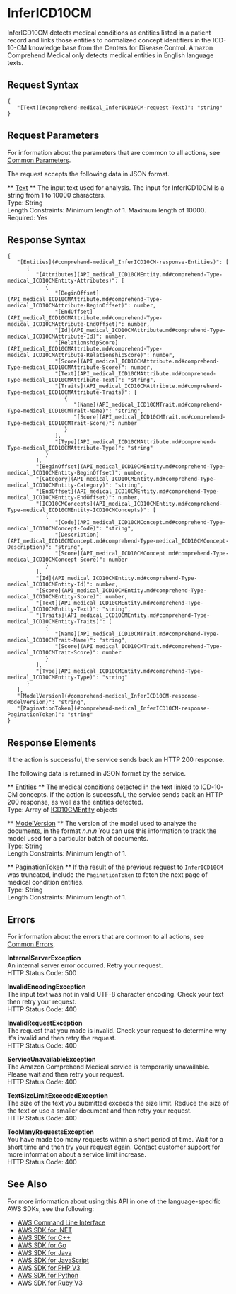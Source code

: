 # InferICD10CM<a name="API_medical_InferICD10CM"></a>

InferICD10CM detects medical conditions as entities listed in a patient record and links those entities to normalized concept identifiers in the ICD\-10\-CM knowledge base from the Centers for Disease Control\. Amazon Comprehend Medical only detects medical entities in English language texts\.

## Request Syntax<a name="API_medical_InferICD10CM_RequestSyntax"></a>

```
{
   "[Text](#comprehend-medical_InferICD10CM-request-Text)": "string"
}
```

## Request Parameters<a name="API_medical_InferICD10CM_RequestParameters"></a>

For information about the parameters that are common to all actions, see [Common Parameters](CommonParameters.md)\.

The request accepts the following data in JSON format\.

 ** [Text](#API_medical_InferICD10CM_RequestSyntax) **   <a name="comprehend-medical_InferICD10CM-request-Text"></a>
The input text used for analysis\. The input for InferICD10CM is a string from 1 to 10000 characters\.  
Type: String  
Length Constraints: Minimum length of 1\. Maximum length of 10000\.  
Required: Yes

## Response Syntax<a name="API_medical_InferICD10CM_ResponseSyntax"></a>

```
{
   "[Entities](#comprehend-medical_InferICD10CM-response-Entities)": [ 
      { 
         "[Attributes](API_medical_ICD10CMEntity.md#comprehend-Type-medical_ICD10CMEntity-Attributes)": [ 
            { 
               "[BeginOffset](API_medical_ICD10CMAttribute.md#comprehend-Type-medical_ICD10CMAttribute-BeginOffset)": number,
               "[EndOffset](API_medical_ICD10CMAttribute.md#comprehend-Type-medical_ICD10CMAttribute-EndOffset)": number,
               "[Id](API_medical_ICD10CMAttribute.md#comprehend-Type-medical_ICD10CMAttribute-Id)": number,
               "[RelationshipScore](API_medical_ICD10CMAttribute.md#comprehend-Type-medical_ICD10CMAttribute-RelationshipScore)": number,
               "[Score](API_medical_ICD10CMAttribute.md#comprehend-Type-medical_ICD10CMAttribute-Score)": number,
               "[Text](API_medical_ICD10CMAttribute.md#comprehend-Type-medical_ICD10CMAttribute-Text)": "string",
               "[Traits](API_medical_ICD10CMAttribute.md#comprehend-Type-medical_ICD10CMAttribute-Traits)": [ 
                  { 
                     "[Name](API_medical_ICD10CMTrait.md#comprehend-Type-medical_ICD10CMTrait-Name)": "string",
                     "[Score](API_medical_ICD10CMTrait.md#comprehend-Type-medical_ICD10CMTrait-Score)": number
                  }
               ],
               "[Type](API_medical_ICD10CMAttribute.md#comprehend-Type-medical_ICD10CMAttribute-Type)": "string"
            }
         ],
         "[BeginOffset](API_medical_ICD10CMEntity.md#comprehend-Type-medical_ICD10CMEntity-BeginOffset)": number,
         "[Category](API_medical_ICD10CMEntity.md#comprehend-Type-medical_ICD10CMEntity-Category)": "string",
         "[EndOffset](API_medical_ICD10CMEntity.md#comprehend-Type-medical_ICD10CMEntity-EndOffset)": number,
         "[ICD10CMConcepts](API_medical_ICD10CMEntity.md#comprehend-Type-medical_ICD10CMEntity-ICD10CMConcepts)": [ 
            { 
               "[Code](API_medical_ICD10CMConcept.md#comprehend-Type-medical_ICD10CMConcept-Code)": "string",
               "[Description](API_medical_ICD10CMConcept.md#comprehend-Type-medical_ICD10CMConcept-Description)": "string",
               "[Score](API_medical_ICD10CMConcept.md#comprehend-Type-medical_ICD10CMConcept-Score)": number
            }
         ],
         "[Id](API_medical_ICD10CMEntity.md#comprehend-Type-medical_ICD10CMEntity-Id)": number,
         "[Score](API_medical_ICD10CMEntity.md#comprehend-Type-medical_ICD10CMEntity-Score)": number,
         "[Text](API_medical_ICD10CMEntity.md#comprehend-Type-medical_ICD10CMEntity-Text)": "string",
         "[Traits](API_medical_ICD10CMEntity.md#comprehend-Type-medical_ICD10CMEntity-Traits)": [ 
            { 
               "[Name](API_medical_ICD10CMTrait.md#comprehend-Type-medical_ICD10CMTrait-Name)": "string",
               "[Score](API_medical_ICD10CMTrait.md#comprehend-Type-medical_ICD10CMTrait-Score)": number
            }
         ],
         "[Type](API_medical_ICD10CMEntity.md#comprehend-Type-medical_ICD10CMEntity-Type)": "string"
      }
   ],
   "[ModelVersion](#comprehend-medical_InferICD10CM-response-ModelVersion)": "string",
   "[PaginationToken](#comprehend-medical_InferICD10CM-response-PaginationToken)": "string"
}
```

## Response Elements<a name="API_medical_InferICD10CM_ResponseElements"></a>

If the action is successful, the service sends back an HTTP 200 response\.

The following data is returned in JSON format by the service\.

 ** [Entities](#API_medical_InferICD10CM_ResponseSyntax) **   <a name="comprehend-medical_InferICD10CM-response-Entities"></a>
The medical conditions detected in the text linked to ICD\-10\-CM concepts\. If the action is successful, the service sends back an HTTP 200 response, as well as the entities detected\.  
Type: Array of [ICD10CMEntity](API_medical_ICD10CMEntity.md) objects

 ** [ModelVersion](#API_medical_InferICD10CM_ResponseSyntax) **   <a name="comprehend-medical_InferICD10CM-response-ModelVersion"></a>
The version of the model used to analyze the documents, in the format *n*\.*n*\.*n* You can use this information to track the model used for a particular batch of documents\.  
Type: String  
Length Constraints: Minimum length of 1\.

 ** [PaginationToken](#API_medical_InferICD10CM_ResponseSyntax) **   <a name="comprehend-medical_InferICD10CM-response-PaginationToken"></a>
If the result of the previous request to `InferICD10CM` was truncated, include the `PaginationToken` to fetch the next page of medical condition entities\.   
Type: String  
Length Constraints: Minimum length of 1\.

## Errors<a name="API_medical_InferICD10CM_Errors"></a>

For information about the errors that are common to all actions, see [Common Errors](CommonErrors.md)\.

 **InternalServerException**   
 An internal server error occurred\. Retry your request\.   
HTTP Status Code: 500

 **InvalidEncodingException**   
 The input text was not in valid UTF\-8 character encoding\. Check your text then retry your request\.  
HTTP Status Code: 400

 **InvalidRequestException**   
 The request that you made is invalid\. Check your request to determine why it's invalid and then retry the request\.  
HTTP Status Code: 400

 **ServiceUnavailableException**   
 The Amazon Comprehend Medical service is temporarily unavailable\. Please wait and then retry your request\.   
HTTP Status Code: 400

 **TextSizeLimitExceededException**   
 The size of the text you submitted exceeds the size limit\. Reduce the size of the text or use a smaller document and then retry your request\.   
HTTP Status Code: 400

 **TooManyRequestsException**   
 You have made too many requests within a short period of time\. Wait for a short time and then try your request again\. Contact customer support for more information about a service limit increase\.   
HTTP Status Code: 400

## See Also<a name="API_medical_InferICD10CM_SeeAlso"></a>

For more information about using this API in one of the language\-specific AWS SDKs, see the following:
+  [AWS Command Line Interface](https://docs.aws.amazon.com/goto/aws-cli/comprehendmedical-2018-10-30/InferICD10CM) 
+  [AWS SDK for \.NET](https://docs.aws.amazon.com/goto/DotNetSDKV3/comprehendmedical-2018-10-30/InferICD10CM) 
+  [AWS SDK for C\+\+](https://docs.aws.amazon.com/goto/SdkForCpp/comprehendmedical-2018-10-30/InferICD10CM) 
+  [AWS SDK for Go](https://docs.aws.amazon.com/goto/SdkForGoV1/comprehendmedical-2018-10-30/InferICD10CM) 
+  [AWS SDK for Java](https://docs.aws.amazon.com/goto/SdkForJava/comprehendmedical-2018-10-30/InferICD10CM) 
+  [AWS SDK for JavaScript](https://docs.aws.amazon.com/goto/AWSJavaScriptSDK/comprehendmedical-2018-10-30/InferICD10CM) 
+  [AWS SDK for PHP V3](https://docs.aws.amazon.com/goto/SdkForPHPV3/comprehendmedical-2018-10-30/InferICD10CM) 
+  [AWS SDK for Python](https://docs.aws.amazon.com/goto/boto3/comprehendmedical-2018-10-30/InferICD10CM) 
+  [AWS SDK for Ruby V3](https://docs.aws.amazon.com/goto/SdkForRubyV3/comprehendmedical-2018-10-30/InferICD10CM) 